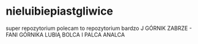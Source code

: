 # nieluibiepiastgliwice
super repozytorium
polecam to repozytorium bardzo
J GÓRNIK ZABRZE - FANI GÓRNIKA LUBIĄ BOLCA I PALCA ANALCA 
